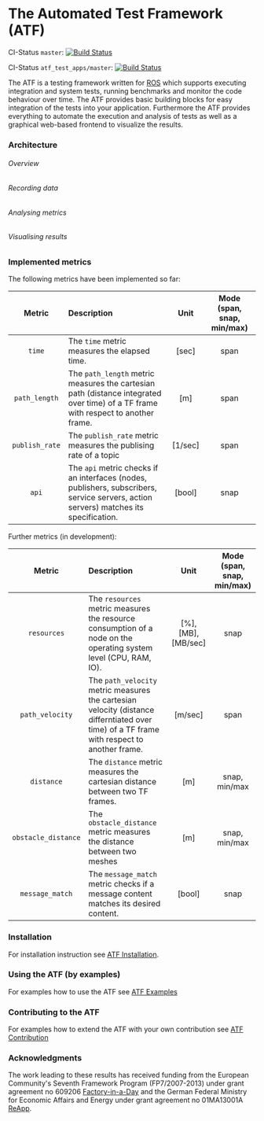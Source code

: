 # The Automated Test Framework (ATF)

CI-Status ```master```: [![Build Status](https://travis-ci.org/floweisshardt/atf.svg?branch=master)](https://travis-ci.org/floweisshardt/atf)

CI-Status ```atf_test_apps/master```: [![Build Status](https://travis-ci.org/floweisshardt/atf_test_apps.svg?branch=master)](https://travis-ci.org/floweisshardt/atf_test_apps)

The ATF is a testing framework written for [ROS](http://www.ros.org/) which supports executing integration and system tests, running benchmarks and monitor the code behaviour over time. The ATF provides basic building blocks for easy integration of the tests into your application. Furthermore the ATF provides everything to automate the execution and analysis of tests as well as a graphical web-based frontend to visualize the results.

### Architecture
###### Overview
###### Recording data
###### Analysing metrics
###### Visualising results
### Implemented metrics
The following metrics have been implemented so far:

| Metric        | Description   | Unit  | Mode (span, snap, min/max) |
|:-------------:|:--------------|:-----:|:--------------------------:|
| ```time```    | The ```time``` metric measures the elapsed time. | [sec] | span |
| ```path_length```      | The ```path_length``` metric measures the cartesian path (distance integrated over time) of a TF frame with respect to another frame.    |  [m] | span |
| ```publish_rate``` | The ```publish_rate``` metric measures the publising rate of a topic   | [1/sec] | span |
| ```api``` | The ```api``` metric checks if an interfaces (nodes, publishers, subscribers, service servers, action servers) matches its specification. | [bool] | snap |

Further metrics (in development):

| Metric        | Description   | Unit  | Mode (span, snap, min/max) |
|:-------------:|:--------------|:-----:|:--------------------------:|
| ```resources```    | The ```resources``` metric measures the resource consumption of a node on the operating system level (CPU, RAM, IO). | [%], [MB], [MB/sec] | snap |
| ```path_velocity```      | The ```path_velocity``` metric measures the cartesian velocity (distance differntiated over time) of a TF frame with respect to another frame.    |  [m/sec] | span |
| ```distance```      | The ```distance``` metric measures the cartesian distance between two TF frames.    |  [m] | snap, min/max |
| ```obstacle_distance``` | The ```obstacle_distance``` metric measures the distance between two meshes   | [m] | snap, min/max |
| ```message_match``` | The ```message_match``` metric checks if a message content matches its desired content. | [bool] | snap |

### Installation
For installation instruction see [ATF Installation](https://github.com/floweisshardt/atf/blob/master/doc/Installation.md).

### Using the ATF (by examples)
For examples how to use the ATF see [ATF Examples](https://github.com/floweisshardt/atf/blob/master/doc/Examples.md)

### Contributing to the ATF
For examples how to extend the ATF with your own contribution see [ATF Contribution](https://github.com/floweisshardt/atf/blob/master/doc/Contribution.md)

### Acknowledgments
The work leading to these results has received funding from the European Community's Seventh Framework Program (FP7/2007-2013) under grant agreement no 609206 [Factory-in-a-Day](http://www.factory-in-a-day.eu/) and the German Federal Ministry for Economic Affairs and Energy under grant agreement no 01MA13001A [ReApp](http://www.reapp-projekt.de/).

